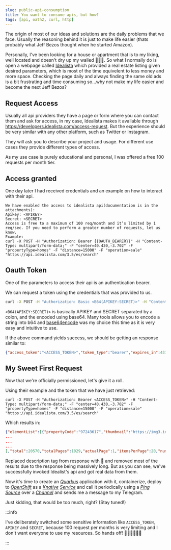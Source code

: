 ```yaml
---
slug: public-api-consumption
title: You want to consume apis, but how?
tags: [api, oath2, curl, http]
---
```


The origin of most of our ideas and solutions are the daily problems that we face. Usually the reasoning behind it is just to make life easier (thats probably what Jeff Bezos thought when he started Amazon).

Personally, I've been looking for a house or apartment that is to my liking, well located and doesn't dry up my walled 💸💸💸. So what I normally do is open a webpage called [Idealista](https://www.idealista.pt/pt/) which provided a real estate listing given desired parameters, which is most of the time equivelent to less money and more space.
Checking the page daily and always finding the same old ads is a bit frustrating and time consuming so...why not make my life easier and become the next Jeff Bezos?

## Request Access

Usually all api providers they have a page or form where you can contact them and ask for access, in my case, Idealista makes it available through https://developers.idealista.com/access-request. But the experience should be very similar with any other platform, such as Twitter or Instagram.

They will ask you to describe your project and usage. For different use cases they provide different types of access.

As my use case is purely educational and personal, I was offered a free 100 requests per month tier.

## Access granted

One day later I had received credentials and an example on how to interact with their api.

```
We have enabled the access to idealista api(documentation is in the attachments):
Apikey: <APIKEY>
Secret: <SECRET>
Access is free to a maximum of 100 req/month and it’s limited by 1 req/sec. If you need to perform a greater number of requests, let us know.
Example:
curl -X POST -H "Authorization: Bearer {{OAUTH_BEARER}}" -H "Content-Type: multipart/form-data;" -F "center=40.430,-3.702" -F "propertyType=homes" -F "distance=15000" -F "operation=sale" "https://api.idealista.com/3.5/es/search"
```

## Oauth Token

One of the parameters to access their api is an authentication bearer.

We can request a token using the credentials that was provided to us.

```bash
curl -X POST -H "Authorization: Basic <B64(APIKEY:SECRET)>" -H "Content-Type: application/x-www-form-urlencoded;" --data 'grant_type=client_credentials' 'https://api.idealista.com/oauth/token'
```

`<B64(APIKEY:SECRET)>` is basically APIKEY and SECRET separated by a colon, and the encoded using base64. Many tools allows you to encode a string into b64 and [base64encode](https://www.base64encode.org/) was my choice this time as it is very easy and intuitive to use.

If the above command yields success, we should be getting an response similar to:

```json
{"access_token":"<ACCESS_TOKEN>","token_type":"bearer","expires_in":43199,"scope":"read","jti":"c0fc3973-fbcb-4956-bb03-132a17d43faf"}
```

## My Sweet First Request

Now that we're officially permissioned, let's give it a roll.

Using their example and the token that we have just retrieved:
```
curl -X POST -H "Authorization: Bearer <ACCESS_TOKEN>" -H "Content-Type: multipart/form-data;" -F "center=40.430,-3.702" -F "propertyType=homes" -F "distance=15000" -F "operation=sale" "https://api.idealista.com/3.5/es/search"
```

Which results in:

```json
{"elementList":[{"propertyCode":"97243617","thumbnail":"https://img3.idealista.com/blur/WEB_LISTING/0/id.pro.es.image.master/84/5c/ca/973391027.jpg","externalReference":"V224Q6","numPhotos":21,"floor":"1","price":1250000.0,"propertyType":"flat","operation":"sale","size":162.0,"exterior":true,"rooms":4,"bathrooms":3,"address":"barrio Castellana","province":"Madrid","municipality":"Madrid","district":"Barrio de Salamanca","country":"es","neighborhood":"Castellana","latitude":40.434576,"longitude":-3.6824301,"showAddress":false,"url":"https://www.idealista.com/inmueble/97243617/","distance":"1732","description":"📜","hasVideo":true,"status":"good","newDevelopment":false,"hasLift":true,"parkingSpace":{"hasParkingSpace":true,"isParkingSpaceIncludedInPrice":true},"priceByArea":7716.0,"detailedType":{"typology":"flat"},"suggestedTexts":{"subtitle":"Castellana, Madrid","title":"Piso"},"hasPlan":true,"has3DTour":true,"has360":false,"hasStaging":false,"topNewDevelopment":false},{"propertyCode":"95688518","thumbnail":"https://img3.idealista.com/blur/WEB_LISTING/0/id.pro.es.image.master/37/26/5d/954364457.jpg","externalReference":"ag164339","numPhotos":30,"floor":"5","price":740000.0,"propertyType":"flat","operation":"sale","size":121.0,"exterior":true,"rooms":2,"bathrooms":2,"address":"DON RAMÓN DE LA CRUZ","province":"Madrid","municipality":"Madrid","district":"Barrio de Salamanca","country":"es","neighborhood":"Goya","latitude":40.4264599,"longitude":-3.671863,"showAddress":false,"url":"https://www.idealista.com/inmueble/95688518/","distance":"2580","description":"📜","hasVideo":true,"status":"good","newDevelopment":false,"hasLift":true,"parkingSpace":{"hasParkingSpace":true,"isParkingSpaceIncludedInPrice":true},"priceByArea":6116.0,"detailedType":{"typology":"flat"},"suggestedTexts":{"subtitle":"Goya, Madrid","title":"Piso en DON RAMÓN DE LA CRUZ"},"hasPlan":true,"has3DTour":true,"has360":false,"hasStaging":true,"topNewDevelopment":false}
...
...
...
],"total":20570,"totalPages":1029,"actualPage":1,"itemsPerPage":20,"numPaginations":0,"hiddenResults":false,"summary":["Comprar","Viviendas","barrio Trafalgar, Madrid","Todos los precios","Todos los tamaños"],"alertName":"Viviendas en barrio Trafalgar, Madrid","upperRangePosition":20,"paginable":true,"lowerRangePosition":0}
```

Replaced description tag from response with 📜 and removed most of the results due to the response being massively long. But as you can see, we've successfully invoked Idealist's api and got real data from them. 

Now it's time to create an [_Quarkus_](https://quarkus.io/) application with it, containerize, deploy to [_OpenShift_](http://redhat.com/en/technologies/cloud-computing/openshift) as a [_Knative_](http://knative.dev) [_Service_](https://github.com/knative/specs/blob/main/specs/serving/knative-api-specification-1.0.md#service) and call it periodically using a [_Ping Source_](https://knative.dev/docs/eventing/sources/ping-source/reference/) over a [_Channel_](https://knative.dev/docs/eventing/channels/) and sends me a message to my Telegram.

Just kidding, that would be too much, right? (Stay tuned!)

:::info

I've deliberately switched some sensitive information like `ACCESS_TOKEN`, `APIKEY` and `SECRET`, because 100 request per months is very limiting and I don't want everyone to use my resources. So hands off! 🙅‍♂️🙅‍♂️🙅‍♂️

:::
